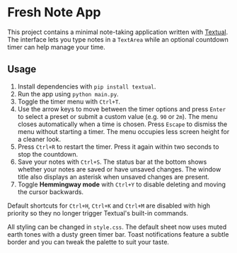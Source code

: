 # Fresh Note App

This project contains a minimal note-taking application written with [Textual](https://textual.textualize.io/). The interface lets you type notes in a `TextArea` while an optional countdown timer can help manage your time.

## Usage

1. Install dependencies with `pip install textual`.
2. Run the app using `python main.py`.
3. Toggle the timer menu with `Ctrl+T`.
4. Use the arrow keys to move between the timer options and press `Enter` to
   select a preset or submit a custom value (e.g. `90` or `2m`). The menu
   closes automatically when a time is chosen.
   Press `Escape` to dismiss the menu without starting a timer. The menu occupies less screen height for a cleaner look.
5. Press `Ctrl+R` to restart the timer. Press it again within two seconds to stop the countdown.
6. Save your notes with `Ctrl+S`. The status bar at the bottom shows whether your notes are saved or have unsaved changes.
   The window title also displays an asterisk when unsaved changes are present.
7. Toggle **Hemmingway mode** with `Ctrl+Y` to disable deleting and moving the cursor backwards.

Default shortcuts for `Ctrl+H`, `Ctrl+K` and `Ctrl+M` are disabled with high priority so they no longer trigger Textual's built-in commands.

All styling can be changed in `style.css`. The default sheet now uses muted
earth tones with a dusty green timer bar. Toast notifications feature a subtle
border and you can tweak the palette to suit your taste.
